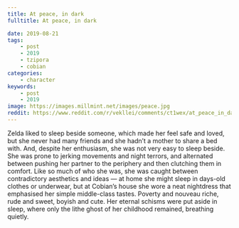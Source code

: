 ```yaml
---
title: At peace, in dark
fulltitle: At peace, in dark

date: 2019-08-21
tags:
    - post
    - 2019
    - tzipora
    - cobian
categories:
    - character
keywords:
    - post
    - 2019
image: https://images.millmint.net/images/peace.jpg
reddit: https://www.reddit.com/r/vekllei/comments/ct1wex/at_peace_in_dark/
---
```


Zelda liked to sleep beside someone, which made her feel safe and loved, but she never had many friends and she hadn’t a mother to share a bed with. And, despite her enthusiasm, she was not very easy to sleep beside. She was prone to jerking movements and night terrors, and alternated between pushing her partner to the periphery and then clutching them in comfort. Like so much of who she was, she was caught between contradictory aesthetics and ideas — at home she might sleep in days-old clothes or underwear, but at Cobian’s house she wore a neat nightdress that emphasised her simple middle-class tastes. Poverty and nouveau riche, rude and sweet, boyish and cute. Her eternal schisms were put aside in sleep, where only the lithe ghost of her childhood remained, breathing quietly.
